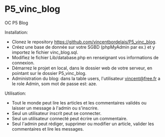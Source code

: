 # P5_vinc_blog
OC P5 Blog

Installation:
- Clonez le repository https://github.com/vincentbordelais/P5_vinc_blog.
- Créez une base de donnée sur votre SGBD (phpMyAdmin par ex.) et y importez le fichier vinc_blog.sql.
- Modifiez le fichier Lib/database.php en renseignant vos informations de connexion.
- Démarrez le projet en local, dans le dossier web de votre serveur, en pointant sur le dossier P5_vinc_blog.
- Administration du blog: dans la table users, l'utilisateur vincent@free.fr a le role Admin, som mot de passe est: aze.


Utilisation:
- Tout le monde peut lire les articles et les commentaires validés ou laisser un message à l'admin ou s'inscrire.
- Seul un utilisateur inscrit peut se connecter.
- Seul un utilisateur connecté peut écrire un commentaire.
- Seul l'admin peut rédiger, supprimer ou modifier un article, valider les commentaires et lire les messages.




